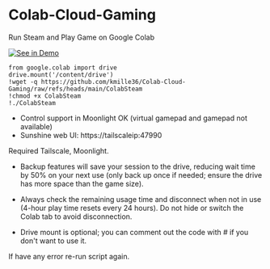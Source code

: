 # Colab-Cloud-Gaming
Run Steam and Play Game on Google Colab

[![See in Demo](https://i.ibb.co/fY9gCWZ6/image-1.png)](https://youtube.com/playlist?list=PLaeZFgkd40LduqR6UHV2ZqiysVTXkPHUJ)



```
from google.colab import drive
drive.mount('/content/drive')
!wget -q https://github.com/kmille36/Colab-Cloud-Gaming/raw/refs/heads/main/ColabSteam
!chmod +x ColabSteam
!./ColabSteam
```
- Control support in Moonlight OK (virtual gamepad and gamepad not available)
- Sunshine web UI: https://tailscaleip:47990
  
Required Tailscale, Moonlight.

- Backup features will save your session to the drive, reducing wait time by 50% on your next use (only back up once if needed; ensure the drive has more space than the game size).

- Always check the remaining usage time and disconnect when not in use (4-hour play time resets every 24 hours). Do not hide or switch the Colab tab to avoid disconnection.

- Drive mount is optional; you can comment out the code with # if you don't want to use it.
  
If have any error re-run script again.
